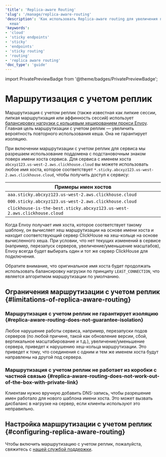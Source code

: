 ```yaml
---
'title': 'Replica-aware Routing'
'slug': '/manage/replica-aware-routing'
'description': 'Как использовать Replica-aware routing для увеличения повторного использования
  кеша'
'keywords':
- 'cloud'
- 'sticky endpoints'
- 'sticky'
- 'endpoints'
- 'sticky routing'
- 'routing'
- 'replica aware routing'
'doc_type': 'guide'
---
```


import PrivatePreviewBadge from '@theme/badges/PrivatePreviewBadge';


# Маршрутизация с учетом реплик

<PrivatePreviewBadge/>

Маршрутизация с учетом реплик (также известная как липкие сессии, липкая маршрутизация или аффинность сессий) использует [балансировку нагрузки с кольцевым хешированием прокси Envoy](https://www.envoyproxy.io/docs/envoy/latest/intro/arch_overview/upstream/load_balancing/load_balancers#ring-hash). Главная цель маршрутизации с учетом реплик — увеличить вероятность повторного использования кеша. Она не гарантирует изоляцию.

При включении маршрутизации с учетом реплик для сервиса мы разрешаем использование поддомена с подстановочным знаком поверх имени хоста сервиса. Для сервиса с именем хоста `abcxyz123.us-west-2.aws.clickhouse.cloud` вы можете использовать любое имя хоста, которое соответствует `*.sticky.abcxyz123.us-west-2.aws.clickhouse.cloud`, чтобы получить доступ к сервису:

| Примеры имен хостов |
|---|
| `aaa.sticky.abcxyz123.us-west-2.aws.clickhouse.cloud` |
| `000.sticky.abcxyz123.us-west-2.aws.clickhouse.cloud` |
| `clickhouse-is-the-best.sticky.abcxyz123.us-west-2.aws.clickhouse.cloud` |

Когда Envoy получает имя хоста, которое соответствует такому шаблону, он вычисляет хеш маршрутизации на основе имени хоста и находит соответствующий сервер ClickHouse на хеш-кольце на основе вычисленного хеша. При условии, что нет текущих изменений в сервисе (например, перезапуск серверов, увеличение/уменьшение масштабов), Envoy всегда будет выбирать один и тот же сервер ClickHouse для подключения.

Обратите внимание, что оригинальное имя хоста будет продолжать использовать балансировку нагрузки по принципу `LEAST_CONNECTION`, что является алгоритмом маршрутизации по умолчанию.

## Ограничения маршрутизации с учетом реплик {#limitations-of-replica-aware-routing}

### Маршрутизация с учетом реплик не гарантирует изоляцию {#replica-aware-routing-does-not-guarantee-isolation}

Любое нарушение работы сервиса, например, перезапуски подов серверов (по любой причине, такой как обновление версии, сбой, вертикальное масштабирование и т.д.), увеличение/уменьшение сервера, приведет к нарушению хеш-кольца маршрутизации. Это приведет к тому, что соединения с одним и тем же именем хоста будут направлены на другой под сервера.

### Маршрутизация с учетом реплик не работает из коробки с частной связью {#replica-aware-routing-does-not-work-out-of-the-box-with-private-link}

Клиентам нужно вручную добавить DNS-запись, чтобы разрешение имен работало для нового шаблона имени хоста. Это может вызвать дисбаланс в нагрузке на сервер, если клиенты используют это неправильно.

## Настройка маршрутизации с учетом реплик {#configuring-replica-aware-routing}

Чтобы включить маршрутизацию с учетом реплик, пожалуйста, свяжитесь с [нашей службой поддержки](https://clickhouse.com/support/program).
